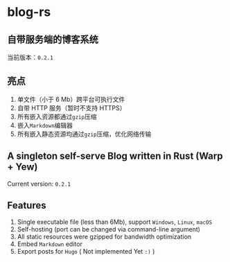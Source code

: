 # blog-rs

## 自带服务端的博客系统

当前版本：`0.2.1`

## 亮点
1. 单文件（小于 6 Mb）跨平台可执行文件
1. 自带 HTTP 服务（暂时不支持 HTTPS）
1. 所有嵌入资源都通过`gzip`压缩
1. 嵌入`Markdown`编辑器
1. 所有嵌入静态资源均通过`gzip`压缩，优化网络传输

## A singleton self-serve Blog written in Rust (Warp + Yew)

Current version: `0.2.1`

## Features
1. Single executable file (less than 6Mb), support `Windows`, `Linux`, `macOS`
1. Self-hosting (port can be changed via command-line argument)
1. All static resources were gzipped for bandwidth optimization
1. Embed `Markdown` editor
1. Export posts for `Hugo` ( Not implemented Yet `:)` )